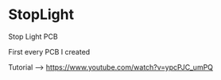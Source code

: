# StopLight
Stop Light PCB

First every PCB I created

Tutorial --> https://www.youtube.com/watch?v=ypcPJC_umPQ
